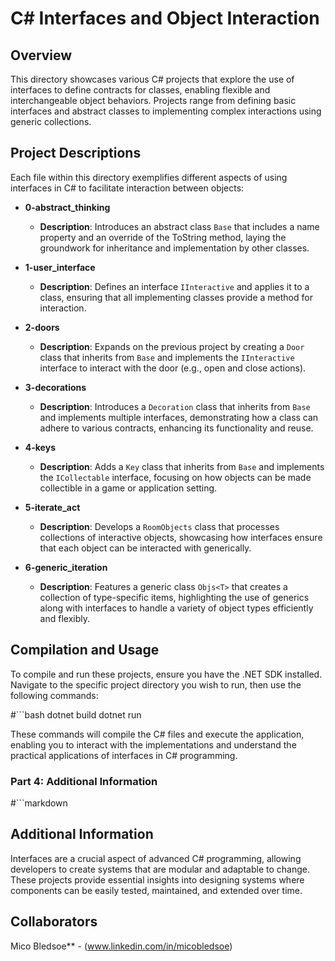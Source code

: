 # C# Interfaces and Object Interaction

## Overview

This directory showcases various C# projects that explore the use of interfaces to define contracts for classes, enabling flexible and interchangeable object behaviors. Projects range from defining basic interfaces and abstract classes to implementing complex interactions using generic collections.

## Project Descriptions

Each file within this directory exemplifies different aspects of using interfaces in C# to facilitate interaction between objects:

- **0-abstract_thinking**
  - **Description**: Introduces an abstract class `Base` that includes a name property and an override of the ToString method, laying the groundwork for inheritance and implementation by other classes.

- **1-user_interface**
  - **Description**: Defines an interface `IInteractive` and applies it to a class, ensuring that all implementing classes provide a method for interaction.

- **2-doors**
  - **Description**: Expands on the previous project by creating a `Door` class that inherits from `Base` and implements the `IInteractive` interface to interact with the door (e.g., open and close actions).

- **3-decorations**
  - **Description**: Introduces a `Decoration` class that inherits from `Base` and implements multiple interfaces, demonstrating how a class can adhere to various contracts, enhancing its functionality and reuse.

- **4-keys**
  - **Description**: Adds a `Key` class that inherits from `Base` and implements the `ICollectable` interface, focusing on how objects can be made collectible in a game or application setting.

- **5-iterate_act**
  - **Description**: Develops a `RoomObjects` class that processes collections of interactive objects, showcasing how interfaces ensure that each object can be interacted with generically.

- **6-generic_iteration**
  - **Description**: Features a generic class `Objs<T>` that creates a collection of type-specific items, highlighting the use of generics along with interfaces to handle a variety of object types efficiently and flexibly.

## Compilation and Usage

To compile and run these projects, ensure you have the .NET SDK installed. Navigate to the specific project directory you wish to run, then use the following commands:

#```bash
dotnet build
dotnet run

These commands will compile the C# files and execute the application, enabling you to interact with the implementations and understand the practical applications of interfaces in C# programming.


### Part 4: Additional Information
#```markdown
## Additional Information

Interfaces are a crucial aspect of advanced C# programming, allowing developers to create systems that are modular and adaptable to change. These projects provide essential insights into designing systems where components can be easily tested, maintained, and extended over time.

## Collaborators
Mico Bledsoe** - (www.linkedin.com/in/micobledsoe)
